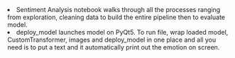 <li> Sentiment Analysis notebook walks through all the processes ranging from exploration, cleaning data to build the entire pipeline then to evaluate model.
<li> deploy_model launches model on PyQt5. To run file, wrap loaded model, CustomTransformer, images and deploy_model in one place and all you need is to put a text and it automatically print out the emotion on screen.
